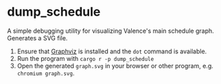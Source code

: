 # dump_schedule

A simple debugging utility for visualizing Valence's main schedule graph. Generates a SVG file.

1. Ensure that [Graphviz](https://graphviz.org/) is installed and the `dot` command is available.
2. Run the program with `cargo r -p dump_schedule`
3. Open the generated `graph.svg` in your browser or other program, e.g. `chromium graph.svg`.
